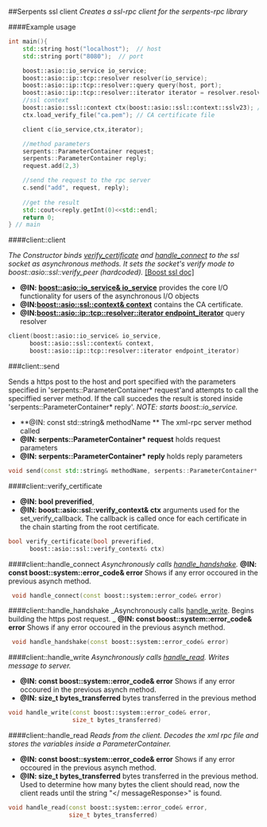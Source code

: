 
##Serpents ssl client
_Creates a ssl-rpc client for the serpents-rpc library_

####Example usage
~~~cpp
int main(){
	std::string host("localhost");  // host
	std::string port("8080");  // port

	boost::asio::io_service io_service;
	boost::asio::ip::tcp::resolver resolver(io_service);
	boost::asio::ip::tcp::resolver::query query(host, port);
	boost::asio::ip::tcp::resolver::iterator iterator = resolver.resolve(query);
	//ssl context 
	boost::asio::ssl::context ctx(boost::asio::ssl::context::sslv23); // the server/client accepts sslv23 or higher to begin the secure connection
    ctx.load_verify_file("ca.pem"); // CA certificate file

	client c(io_service,ctx,iterator);

	//method parameters
	serpents::ParameterContainer request;
	serpents::ParameterContainer reply;
	request.add(2,3)

	//send the request to the rpc server
	c.send("add", request, reply);
	
	//get the result
	std::cout<<reply.getInt(0)<<std::endl;
	return 0;
} // main
~~~
####client::client

_The Constructor binds [verify_certificate][l1] and [handle_connect][l2] to the ssl socket as asynchronous methods.
It sets the socket's verify mode to boost::asio::ssl::verify_peer (hardcoded)._
[[Boost ssl doc]](http://www.boost.org/doc/libs/1_56_0/doc/html/boost_asio/overview/ssl.html)

* **@IN: [boost::asio::io_service& io_service](http://www.boost.org/doc/libs/1_56_0/doc/html/boost_asio/reference/io_service.html)** 
provides the core I/O functionality for users of the asynchronous I/O objects
* **@IN:[boost::asio::ssl::context& context](http://www.boost.org/doc/libs/1_56_0/doc/html/boost_asio/reference/ssl__context.html)** 
contains the CA certificate. 
* **@IN:[boost::asio::ip::tcp::resolver::iterator endpoint_iterator](http://www.boost.org/doc/libs/1_56_0/doc/html/boost_asio/reference/ip__basic_resolver/iterator.html)** query resolver

~~~cpp
client(boost::asio::io_service& io_service,
      boost::asio::ssl::context& context,
      boost::asio::ip::tcp::resolver::iterator endpoint_iterator)
~~~

###client::send

Sends a https post to the host and port specified with the parameters specified in 'serpents::ParameterContainer* request'and attempts to call the speciffied server method. If the call succedes the result is stored inside 'serpents::ParameterContainer* reply'.
*NOTE: starts boost::io_service.* 
* **@IN: const std::string& methodName ** The xml-rpc server method called
* **@IN: serpents::ParameterContainer\* request** holds request parameters
* **@IN: serpents::ParameterContainer\* reply** holds reply parameters
~~~cpp
void send(const std::string& methodName, serpents::ParameterContainer* request, serpents::ParameterContainer* reply)
~~~

####client::verify_certificate
* **@IN: bool preverified**,
* **@IN: boost::asio::ssl::verify_context& ctx**
 arguments used for the set_verify_callback. The callback is called once for each certificate in the chain starting from the root certificate. 
 
~~~cpp
bool verify_certificate(bool preverified,
      boost::asio::ssl::verify_context& ctx)
~~~

####client::handle_connect
_Asynchronously calls [handle_handshake][l3]._
**@IN: const boost::system::error_code& error**  Shows if any error occoured in the previous asynch method. 
~~~cpp
 void handle_connect(const boost::system::error_code& error)
~~~
####client::handle_handshake
_Asynchronously calls [handle_write][l4]. Begins building the https post request. _
**@IN: const boost::system::error_code& error**  Shows if any error occoured in the previous asynch method. 
~~~cpp
 void handle_handshake(const boost::system::error_code& error)
~~~

####client::handle_write
_Asynchronously calls [handle_read][l5]. Writes message to server._
* **@IN: const boost::system::error_code& error**  Shows if any error occoured in the previous asynch method. 
* **@IN: size_t bytes_transferred** bytes transferred in the previous method
~~~cpp
void handle_write(const boost::system::error_code& error, 
                  size_t bytes_transferred)
~~~

####client::handle_read
_Reads from the client. Decodes the xml rpc file and stores the variables inside a ParameterContainer._
* **@IN: const boost::system::error_code& error**  Shows if any error occoured in the previous asynch method.
* **@IN: size_t bytes_transferred** bytes transferred in the previous method. Used to determine how many bytes the client should read, now the client reads until the string "</ messageResponse>" is found. 
~~~cpp
void handle_read(const boost::system::error_code& error,
                 size_t bytes_transferred)
~~~
[l1]:#client::verify_certificate
[l2]:#client::handle_connect
[l3]:#client::handle_handshake
[l4]:#client::handle_write
[l5]:#client::handle_read
